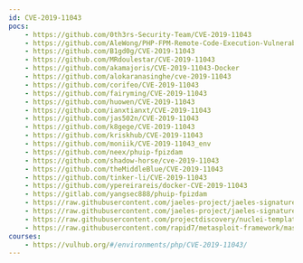 ```yaml
---
id: CVE-2019-11043
pocs:
    - https://github.com/0th3rs-Security-Team/CVE-2019-11043
    - https://github.com/AleWong/PHP-FPM-Remote-Code-Execution-Vulnerability-CVE-2019-11043-
    - https://github.com/B1gd0g/CVE-2019-11043
    - https://github.com/MRdoulestar/CVE-2019-11043
    - https://github.com/akamajoris/CVE-2019-11043-Docker
    - https://github.com/alokaranasinghe/cve-2019-11043
    - https://github.com/corifeo/CVE-2019-11043
    - https://github.com/fairyming/CVE-2019-11043
    - https://github.com/huowen/CVE-2019-11043
    - https://github.com/ianxtianxt/CVE-2019-11043
    - https://github.com/jas502n/CVE-2019-11043
    - https://github.com/k8gege/CVE-2019-11043
    - https://github.com/kriskhub/CVE-2019-11043
    - https://github.com/moniik/CVE-2019-11043_env
    - https://github.com/neex/phuip-fpizdam
    - https://github.com/shadow-horse/cve-2019-11043
    - https://github.com/theMiddleBlue/CVE-2019-11043
    - https://github.com/tinker-li/CVE-2019-11043
    - https://github.com/ypereirareis/docker-CVE-2019-11043
    - https://gitlab.com/yangsec888/phuip-fpizdam
    - https://raw.githubusercontent.com/jaeles-project/jaeles-signatures/master/cves/php-rce-cve-2019-11043.yaml
    - https://raw.githubusercontent.com/jaeles-project/jaeles-signatures/master/cves/php7-rce-cve-2019-11043.yaml
    - https://raw.githubusercontent.com/projectdiscovery/nuclei-templates/master/cves/CVE-2019-11043.yaml
    - https://raw.githubusercontent.com/rapid7/metasploit-framework/master/modules/exploits/multi/http/php_fpm_rce.rb
courses:
    - https://vulhub.org/#/environments/php/CVE-2019-11043/
---
```

